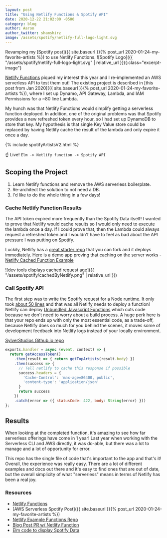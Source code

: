 ```yaml
---
layout: post
title: "Using Netlify Functions & Spotify API"
date: 2020-12-22 21:02:00 -0500
category: blog
author: Aaron
author_twitter: shamshirz
image: /assets/spotify/netlify-full-logo-light.svg
---
```


Revamping my [Spotify post]({{ site.baseurl }}{% post_url 2020-01-24-my-favorite-artists %}) to use Netlify Functions.
![Spotify Logo]({{ "/assets/spotify/netlify-full-logo-light.svg" | relative_url }}){:class="excerpt-image"}

<!--more-->
[Netlify Functions](https://docs.netlify.com/functions/build-with-javascript/#unbundled-javascript-function-deploys) piqued my interest this year and I re-implemented an AWS serverless API to test them out! The existing project is described in [this post from Jan 2020]({{ site.baseurl }}{% post_url 2020-01-24-my-favorite-artists %}), where I set up Dynamo, API Gateway, Lambda, and IAM Permissions for a ~80 line Lambda.

My hunch was that Netlify Functions would simplify getting a serverless function deployed. In addition, one of the original problems was that Spotify provides a new refreshed token every hour, so I had set up DynamoDB to store that key. My hypothesis is that single Key Value store could be replaced by having Netlify cache the result of the lambda and only expire it once a day.

<!-- Includes header, styling, & link to the Repo -->
{% include spotifyArtistsV2.html %}

☝️ Live! `Elm -> Netlify function -> Spotify API`

## Scoping the Project
1. Learn Netlify functions and remove the AWS serverless boilerplate.
2. Re-architect the solution to not need a DB.
3. I'd like to do the whole thing in a few days!


### Cache Netlify Function Results
The API token expired more frequently than the Spotify Data itself! I wanted to prove that Netlify would cache results so I would only need to execute the lambda once a day. If I could prove that, then the Lambda could always request a refreshed token and I wouldn't have to feel as bad about the API pressure I was putting on Spotify.

Luckily, Netlify has a [great starter repo](https://github.com/netlify/functions) that you can fork and it deploys immediately. Here is a demo app proving that caching on the server works - [Netlify Cached Function Example](https://github.com/shamshirz/netlify-functions-example/blob/master/src/lambda/cached.js)

![dev tools displays cached request age]({{ "/assets/spotify/cachedByNetlify.png" | relative_url }})

### Call Spotify API
The first step was to write the Spotify request for a Node runtime. It only took [about 50 lines](https://github.com/SylverStudios/SylverStudios.github.io/pull/44) and that was all Netlify needs to deploy a function! Netlify can deploy [Unbundled Javascript Functions](https://docs.netlify.com/functions/build-with-javascript/#unbundled-javascript-function-deploys) which cuts code because we don't need to worry about a build process. A huge perk here is that your repo ends up with only the most essential code, as a trade-off, because Netlify does so much for you behind the scenes, it moves some of development feedback into Netlify logs instead of your locally environment.

[SylverStudios Github.io repo](https://github.com/SylverStudios/SylverStudios.github.io/pull/44)
```javascript
exports.handler = async (event, context) => {
  return getAccessToken()
    .then(result => { return getTopArtists(result.body) })
    .then(success => {
      // Tell netlify to cache this response if possible
      success.headers = {
        'Cache-Control': 'max-age=86400, public',
        'content-type': 'application/json'
      }
      return success
    })
    .catch(error => ({ statusCode: 422, body: String(error) }))
};
```


## Results

When looking at the completed function, it's amazing to see how far serverless offerings have come in 1 year! Last year when working with the Serverless CLI and AWS directly, it was do-able, but there was a lot to manage and a lot of opportunity for error.

This repo has the single file of code that's important to the app and that's it! Overall, the experience was really easy. There are a lot of different examples and docs out there and it's easy to find ones that are out of date, but the overall simplicity of what "serverless" means in terms of Netlify has been a real joy.


### Resources
* [Netlify Functions](https://docs.netlify.com/functions/build-with-javascript/#unbundled-javascript-function-deploys)
* [AWS Serverless Spotify Post]({{ site.baseurl }}{% post_url 2020-01-24-my-favorite-artists %})
* [Netlify Example Functions Repo](https://github.com/netlify/functions)
* [Blog Post PR w/ Netlify Function](https://github.com/SylverStudios/SylverStudios.github.io/pull/44)
* [Elm code to display Spotify Data](https://github.com/SylverStudios/spotify-highlights/tree/master/ui)

